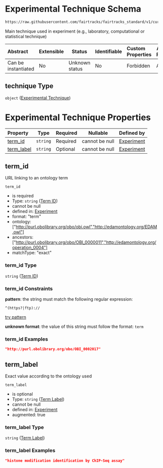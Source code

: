 # Experimental Technique Schema

```txt
https://raw.githubusercontent.com/fairtracks/fairtracks_standard/v1/current/json/schema/fairtracks_experiment.schema.json#/properties/technique
```

Main technique used in experiment (e.g., laboratory, computational or statistical technique)


| Abstract            | Extensible | Status         | Identifiable | Custom Properties | Additional Properties | Access Restrictions | Defined In                                                                                                     |
| :------------------ | ---------- | -------------- | ------------ | :---------------- | --------------------- | ------------------- | -------------------------------------------------------------------------------------------------------------- |
| Can be instantiated | No         | Unknown status | No           | Forbidden         | Allowed               | none                | [fairtracks_experiment.schema.json\*](../json/schema/fairtracks_experiment.schema.json "open original schema") |

## technique Type

`object` ([Experimental Technique](fairtracks_experiment-properties-experimental-technique.md))

# Experimental Technique Properties

| Property                  | Type     | Required | Nullable       | Defined by                                                                                                                                                                                                                                                                  |
| :------------------------ | -------- | -------- | -------------- | :-------------------------------------------------------------------------------------------------------------------------------------------------------------------------------------------------------------------------------------------------------------------------- |
| [term_id](#term_id)       | `string` | Required | cannot be null | [Experiment](fairtracks_experiment-properties-experimental-technique-properties-term-id.md "https://raw.githubusercontent.com/fairtracks/fairtracks_standard/v1/current/json/schema/fairtracks_experiment.schema.json#/properties/technique/properties/term_id")       |
| [term_label](#term_label) | `string` | Optional | cannot be null | [Experiment](fairtracks_experiment-properties-experimental-technique-properties-term-label.md "https://raw.githubusercontent.com/fairtracks/fairtracks_standard/v1/current/json/schema/fairtracks_experiment.schema.json#/properties/technique/properties/term_label") |

## term_id

URL linking to an ontology term


`term_id`

-   is required
-   Type: `string` ([Term ID](fairtracks_experiment-properties-experimental-technique-properties-term-id.md))
-   cannot be null
-   defined in: [Experiment](fairtracks_experiment-properties-experimental-technique-properties-term-id.md "https://raw.githubusercontent.com/fairtracks/fairtracks_standard/v1/current/json/schema/fairtracks_experiment.schema.json#/properties/technique/properties/term_id")
-   format: "term"
-   ontology: \["http://purl.obolibrary.org/obo/obi.owl","http://edamontology.org/EDAM.owl"]
-   ancestors: \["http://purl.obolibrary.org/obo/OBI_0000011","http://edamontology.org/operation_0004"]
-   matchType: "exact"

### term_id Type

`string` ([Term ID](fairtracks_experiment-properties-experimental-technique-properties-term-id.md))

### term_id Constraints

**pattern**: the string must match the following regular expression: 

```regexp
^(https?|ftp)://
```

[try pattern](https://regexr.com/?expression=%5E(https%3F%7Cftp)%3A%2F%2F "try regular expression with regexr.com")

**unknown format**: the value of this string must follow the format: `term`

### term_id Examples

```json
"http://purl.obolibrary.org/obo/OBI_0002017"
```

## term_label

Exact value according to the ontology used


`term_label`

-   is optional
-   Type: `string` ([Term Label](fairtracks_experiment-properties-experimental-technique-properties-term-label.md))
-   cannot be null
-   defined in: [Experiment](fairtracks_experiment-properties-experimental-technique-properties-term-label.md "https://raw.githubusercontent.com/fairtracks/fairtracks_standard/v1/current/json/schema/fairtracks_experiment.schema.json#/properties/technique/properties/term_label")
-   augmented: true

### term_label Type

`string` ([Term Label](fairtracks_experiment-properties-experimental-technique-properties-term-label.md))

### term_label Examples

```json
"histone modification identification by ChIP-Seq assay"
```

